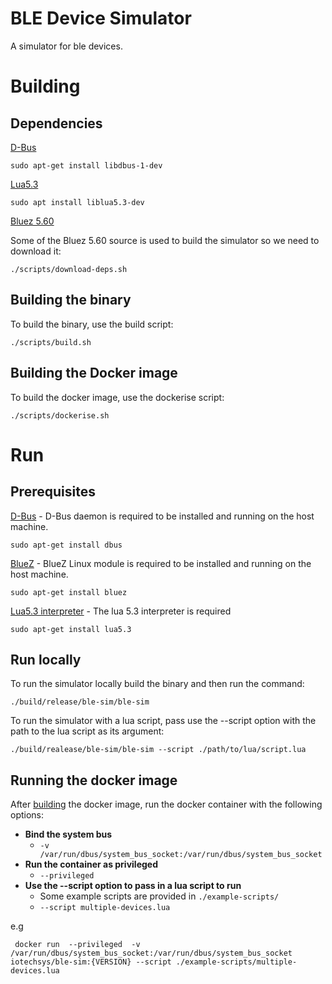 # BLE Device Simulator
A simulator for ble devices.

# Building

## Dependencies
[D-Bus](https://www.freedesktop.org/wiki/Software/dbus/) 

  `sudo apt-get install libdbus-1-dev` 

[Lua5.3](https://www.lua.org/versions.html)

  `sudo apt install liblua5.3-dev` 

[Bluez 5.60](http://www.bluez.org/)

Some of the Bluez 5.60 source is used to build the simulator so we need to download it:

  `./scripts/download-deps.sh`

## Building the binary

To build the binary, use the build script:

`./scripts/build.sh`

## Building the Docker image

To build the docker image, use the dockerise script:

`./scripts/dockerise.sh`

# Run

## Prerequisites
[D-Bus](https://www.freedesktop.org/wiki/Software/dbus/) -
D-Bus daemon is required to be installed and running on the host machine.

`sudo apt-get install dbus`
 
[BlueZ](http://www.bluez.org/) -
BlueZ Linux module is required to be installed and running on the host
machine.

`sudo apt-get install bluez`

[Lua5.3 interpreter](https://www.lua.org/) - 
The lua 5.3 interpreter is required

`sudo apt-get install lua5.3`

## Run locally

To run the simulator locally build the binary and then run the command:

  `./build/release/ble-sim/ble-sim`

To run the simulator with a lua script, pass use the --script option with the path to the lua script as its argument:

  `./build/realease/ble-sim/ble-sim --script ./path/to/lua/script.lua`

## Running the docker image

After [building](#Building-the-Docker-image) the docker image, run the docker container with the following options:

- **Bind the system bus**
  - `-v /var/run/dbus/system_bus_socket:/var/run/dbus/system_bus_socket`
- **Run the container as privileged**
  - `--privileged`
- **Use the --script option to pass in a lua script to run** 
  - Some example scripts are provided in `./example-scripts/`
  - `--script multiple-devices.lua`

e.g 
 
 ` 
    docker run 
    --privileged 
    -v /var/run/dbus/system_bus_socket:/var/run/dbus/system_bus_socket 
    iotechsys/ble-sim:{VERSION}
    --script ./example-scripts/multiple-devices.lua
  `